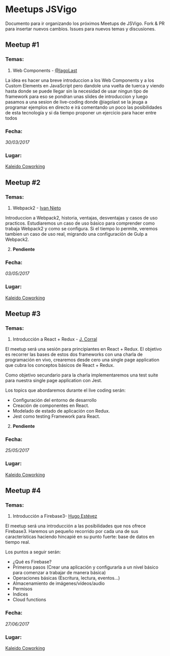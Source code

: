 # Meetups JSVigo

Documento para ir organizando los próximos Meetups de JSVigo. Fork & PR para insertar nuevos cambios. Issues para nuevos temas y discusiones.


## Meetup #1
### Temas:

1. Web Components - [@IagoLast](https://twitter.com/iagolast)

La idea es hacer una breve introduccion a los Web Components y a los Custom Elements en JavaScript pero dandole una vuelta de tuerca y viendo hasta donde se puede llegar sin la necesidad de usar ningun tipo de framework para eso se pondran unas slides de introduccion y luego pasamos a una sesion de live-coding donde @iagolast se la jeuga a programar ejemplos en directo e irá comentando un poco las posibilidades de esta tecnología y si da tiempo proponer un ejercicio para hacer entre todos

### Fecha:
*30/03/2017*

### Lugar:
[Kaleido Coworking](http://www.kaleidocoworking.com/)

## Meetup #2
### Temas:

1. Webpack2 - [Ivan Nieto](https://twitter.com/IvanNietoS)

Introduccion a Webpack2, historia, ventajas, desventajas y casos de uso practicos. Estudiaremos un caso de uso básico para comprender como trabaja Webpack2 y como se configura. Si el tiempo lo permite, veremos tambien un caso de uso real, migrando una configuración de Gulp a Webpack2.
  
2. **Pendiente**

### Fecha:
*03/05/2017*

### Lugar:
[Kaleido Coworking](http://www.kaleidocoworking.com/)

## Meetup #3
### Temas:

1. Introducción a React + Redux - [J. Corral](https://github.com/jcorral)

El meetup será una sesión para principiantes en React + Redux. El objetivo es recorrer las bases de estos dos frameworks con una charla de programación en vivo, crearemos desde cero una single page application que cubra los conceptos básicos de React + Redux.

Como objetivo secundario para la charla implementaremos una test suite para nuestra single page application con Jest.

Los topics que abordaremos durante el live coding serán:

* Configuración del entorno de desarrollo
* Creación de componentes en React.
* Modelado de estado de aplicación con Redux.
* Jest como testing Framework para React.

2. **Pendiente**

### Fecha:
*25/05/2017*

### Lugar:
[Kaleido Coworking](http://www.kaleidocoworking.com/)

## Meetup #4
### Temas:

1. Introducción a Firebase3- [Hugo Estévez](https://twitter.com/Hugoer85)

El meetup será una introducción a las posibilidades que nos ofrece Firebase3. Haremos un pequeño recorrido por cada una de sus características haciendo hincapié en su punto fuerte: base de datos en tiempo real. 

Los puntos a seguir serán:

* ¿Qué es Firebase?
* Primeros pasos (Crear una aplicación y configurarla a un nivel básico para comenzar a trabajar de manera básica)
* Operaciones básicas (Escritura, lectura, eventos...)
* Almacenamiento de imágenes/vídeos/audio
* Permisos
* Indices
* Cloud functions

### Fecha:
*27/06/2017*

### Lugar:
[Kaleido Coworking](http://www.kaleidocoworking.com/)

